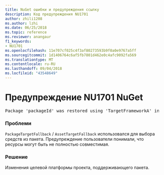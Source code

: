 ```yaml
---
title: NuGet ошибки и предупреждения ссылку
description: Код предупреждения NU1701
author: zhili1208
ms.author: lzhi
ms.date: 06/25/2018
ms.topic: reference
ms.reviewer: anangaur
f1_keywords:
- NU1701
ms.openlocfilehash: 11e707cf025c4f3af80273593b9f0a0e9767a5ff
ms.sourcegitcommit: 1d1406764c6af5fb7801d462e0c4afc9092fa569
ms.translationtype: MT
ms.contentlocale: ru-RU
ms.lasthandoff: 09/04/2018
ms.locfileid: "43548649"
---
```

# <a name="nuget-warning-nu1701"></a>Предупреждение NU1701 NuGet

<pre>Package 'packageId' was restored using 'TargetFrameworkA' instead the project target framework 'TargetFrameworkB'. This package may not be fully compatible with your project.</pre>

### <a name="issue"></a>Проблеми
`PackageTargetFallback` / `AssetTargetFallback` использовался для выбора средств из пакета. Предупреждение пользователи понимали, что ресурсы могут быть не полностью совместимая.

### <a name="solution"></a>Решение
Изменения целевой платформы проекта, поддерживающего пакета.